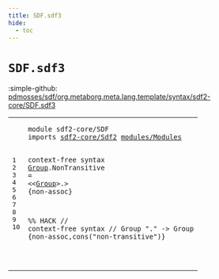 ```yaml
---
title: SDF.sdf3
hide:
  - toc
---
```


# `SDF.sdf3`

:simple-github: [pdmosses/sdf/org.metaborg.meta.lang.template/syntax/sdf2-core/SDF.sdf3]

[pdmosses/sdf/org.metaborg.meta.lang.template/syntax/sdf2-core/SDF.sdf3]: https://github.com/pdmosses/sdf/blob/master/org.metaborg.meta.lang.template/syntax/sdf2-core/SDF.sdf3 "The source file on GitHub"

<div class="sdf3"><table class="highlighttable"><tbody><tr><td class="linenos"><div class="linenodiv"><pre><span></span>1
2
3
4
5
6
7
8
9
10
</pre></div></td>
<td class="code"><pre><code><span class="keyword">module</span> <span id="sdf2-core/SDF_7_20" title="Not referenced locally, nor via imports">sdf2-core/SDF</span>
<span class="keyword">imports</span> <a href="../Sdf2.sdf3/#sdf2-core/Sdf2_7_21" id="sdf2-core/Sdf2_29_43" title="Defined at ../Sdf2.sdf3 line 1">sdf2-core/Sdf2</a> <a href="../../modules/Modules.sdf3/#modules/Modules_7_22" id="modules/Modules_44_59" title="Defined at ../../modules/Modules.sdf3 line 1">modules/Modules</a>

<span class="keyword">context-free syntax</span>
<a href="#Group_105_110" id="Group_81_86" title="Referenced at line 5">Group</a>.<span class="cons_Constructor"><span id="NonTransitive_87_100" title="Not referenced locally, nor via imports">NonTransitive</span></span> = &lt;&lt;<a href="#Group_81_86" id="Group_105_110" title="Defined at line 5">Group</a>&gt;<span class="cons_String">.</span>&gt; {<span class="keyword">non-assoc</span>}

<span class="layout">%% HACK</span>
<span class="layout">//  context-free syntax</span>
<span class="layout">//  Group "." -&gt; Group {non-assoc,cons("non-transitive")}</span>
 
</code></pre></td></tr></tbody></table></div>